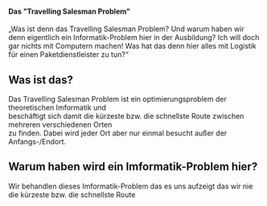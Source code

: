#### Das "Travelling Salesman Problem"
„Was ist denn das Travelling Salesman Problem? 
Und warum haben wir denn eigentlich ein Informatik-Problem hier in der Ausbildung?
Ich will doch gar nichts mit Computern machen! 
Was hat das denn hier alles mit Logistik für einen Paketdienstleister zu tun?“

## Was ist das?
Das Travelling Salesman Problem ist ein optimierungsproblem der theoretischen Imformatik und  
beschäftigt sich damit die kürzeste bzw. die schnellste Route zwischen mehreren verschiedenen Orten  
zu finden. Dabei wird jeder Ort aber nur einmal besucht außer der Anfangs-/Endort.  

## Warum haben wird ein Imformatik-Problem hier?
Wir behandlen dieses Imformatik-Problem das es uns aufzeigt das wir nie die kürzeste bzw. die schnellste Route 
